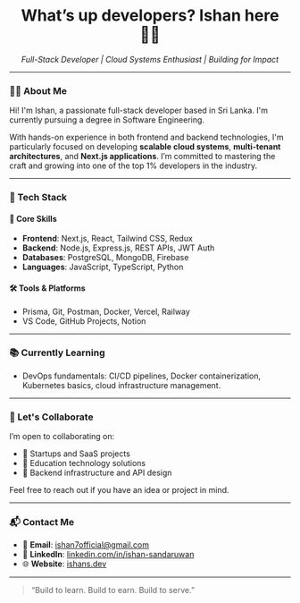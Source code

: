 <h1 align="center">What’s up developers? Ishan here 👨‍💻</h1>
<p align="center">
  <em>Full-Stack Developer | Cloud Systems Enthusiast | Building for Impact</em>
</p>

---

### 👨‍💻 About Me

Hi! I'm Ishan, a passionate full-stack developer based in Sri Lanka. I'm currently pursuing a degree in Software Engineering.

With hands-on experience in both frontend and backend technologies, I'm particularly focused on developing **scalable cloud systems**, **multi-tenant architectures**, and **Next.js applications**. I’m committed to mastering the craft and growing into one of the top 1% developers in the industry.

---

### 📌 Tech Stack

#### 🧠 Core Skills
- **Frontend**: Next.js, React, Tailwind CSS, Redux
- **Backend**: Node.js, Express.js, REST APIs, JWT Auth
- **Databases**: PostgreSQL, MongoDB, Firebase
- **Languages**: JavaScript, TypeScript, Python

#### 🛠 Tools & Platforms
- Prisma, Git, Postman, Docker, Vercel, Railway
- VS Code, GitHub Projects, Notion

---

### 📚 Currently Learning

- DevOps fundamentals: CI/CD pipelines, Docker containerization, Kubernetes basics, cloud infrastructure management.

---

### 🤝 Let's Collaborate

I’m open to collaborating on:
- 🚀 Startups and SaaS projects
- 📘 Education technology solutions
- 🧩 Backend infrastructure and API design

Feel free to reach out if you have an idea or project in mind.

---

### 📬 Contact Me

- 📧 **Email**: [ishan7official@gmail.com](mailto:ishan7official@gmail.com)
- 💼 **LinkedIn**: [linkedin.com/in/ishan-sandaruwan](https://www.linkedin.com/in/ishan-sandaruwan)
- 🌐 **Website**: [ishans.dev](https://ishans.dev)

---

> “Build to learn. Build to earn. Build to serve.”

